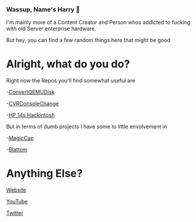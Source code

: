 ### Wassup, Name's Harry 👋

I'm mainly more of a Content Creator and Person whos addicted to fucking with old Server enterprise hardware.

But hey, you can find a few random things here that might be good

# Alright, what do you do?

Right now the Repos you'll find somewhat useful are

-[ConvertQEMUDisk](https://github.com/AO554/ConvertQEMUDisk)

-[CVRConsoleChange](https://github.com/AO554/CVRConsoleChange)

-[HP 14s Hackintosh](https://github.com/AO554/HP-14s-dq1504sa-Hackintosh)

But in terms of dumb projects I have some to little envolvement in

-[MagicCap](https://github.com/MagicCap/MagicCap)

-[Blattom](https://github.com/SunburntRock89/Blattom)

# Anything Else?

[Website](https://ao554.com)

[YouTube](https://youtube.com/user/UMadForAw3some)

[Twitter](https://twitter.com/ao554yt)
